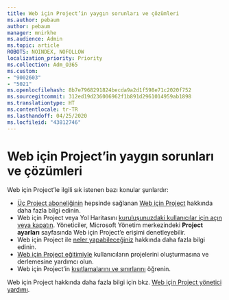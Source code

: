 ```yaml
---
title: Web için Project’in yaygın sorunları ve çözümleri
ms.author: pebaum
author: pebaum
manager: mnirkhe
ms.audience: Admin
ms.topic: article
ROBOTS: NOINDEX, NOFOLLOW
localization_priority: Priority
ms.collection: Adm_O365
ms.custom:
- "9002603"
- "5021"
ms.openlocfilehash: 8b7e7968291824becda9a2d1f598e71c2020f752
ms.sourcegitcommit: 312ed19d236006962f1b891d2961014959ab1898
ms.translationtype: HT
ms.contentlocale: tr-TR
ms.lasthandoff: 04/25/2020
ms.locfileid: "43812746"
---
```

# <a name="project-for-the-web-common-issues-and-resolutions"></a>Web için Project’in yaygın sorunları ve çözümleri

Web için Project’le ilgili sık istenen bazı konular şunlardır:

- [Üç Project aboneliğinin](https://products.office.com/project/compare-microsoft-project-management-software) hepsinde sağlanan [Web için Project](https://support.microsoft.com/tr-TR/office/what-is-project-for-the-web-c19b2421-3c9d-4037-97c6-f66b6e1d2eb5) hakkında daha fazla bilgi edinin.
- Web için Project veya Yol Haritasını [kuruluşunuzdaki kullanıcılar için açın veya kapatın](https://docs.microsoft.com/project-for-the-web/turn-project-for-the-web-off). Yöneticiler, Microsoft Yönetim merkezindeki **Project ayarları** sayfasında Web için Project’e erişimi denetleyebilir.
- Web için Project ile [neler yapabileceğiniz](https://support.office.com/article/what-can-you-do-with-project-for-the-web-b30f5442-be5f-43d2-9072-c95bff778ea1) hakkında daha fazla bilgi edinin.
- [Web için Project eğitimiyle](https://support.office.com/article/get-started-with-project-for-the-web-50bf3e29-0f0d-4b7a-9d2c-7c78389b67ad) kullanıcıların projelerini oluşturmasına ve derlemesine yardımcı olun.
- Web için Project’in [kısıtlamalarını ve sınırlarını](https://docs.microsoft.com/project-for-the-web/project-for-the-web-limits-and-boundaries) öğrenin.

Web için Project hakkında daha fazla bilgi için bkz. [Web için Project yönetici yardımı](https://docs.microsoft.com/project-for-the-web/projectforweb-admin-home).
